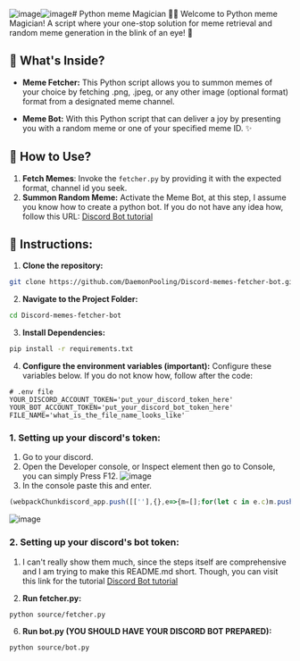 ![image](https://github.com/DaemonPooling/Discord-memes-fetcher-bot/assets/157283533/ae8951bb-da15-4e80-b5a5-7d9fb187f22e)![image](https://github.com/DaemonPooling/Discord-memes-fetcher-bot/assets/157283533/6065b9fe-d3a9-4bb0-a078-d0aa8a553b31)# Python meme Magician 🧙‍♂️
Welcome to Python meme Magician! A script where your one-stop solution for meme retrieval and random meme generation in the blink of an eye! 🚀

## 🌈 What's Inside?
- **Meme Fetcher:** This Python script allows you to summon memes of your choice by fetching .png, .jpeg, or any other image (optional format) format from a designated meme channel.

- **Meme Bot:** With this Python script that can deliver a joy by presenting you with a random meme or one of your specified meme ID. ✨

## 🚀 How to Use?
1. **Fetch Memes**: Invoke the `fetcher.py` by providing it with the expected format, channel id you seek. 
2. **Summon Random Meme:** Activate the Meme Bot, at this step, I assume you know how to create a python bot. If you do not have any idea how, follow this URL: [Discord Bot tutorial](https://github.com/discord-apps/bot-tutorial)

## 📜 Instructions:
1. **Clone the repository:**
```bash
git clone https://github.com/DaemonPooling/Discord-memes-fetcher-bot.git
```

2. **Navigate to the Project Folder:**
```bash
cd Discord-memes-fetcher-bot
```

3. **Install Dependencies:**
```bash
pip install -r requirements.txt
```

4. **Configure the environment variables (important):**
Configure these variables below. If you do not know how, follow after the code:
```env
# .env file
YOUR_DISCORD_ACCOUNT_TOKEN='put_your_discord_token_here'
YOUR_BOT_ACCOUNT_TOKEN='put_your_discord_bot_token_here'
FILE_NAME='what_is_the_file_name_looks_like'
```
### 1. Setting up your discord's token:
1. Go to your discord.
2. Open the Developer console, or Inspect element then go to Console, you can simply Press F12.
![image](https://github.com/DaemonPooling/Discord-memes-fetcher-bot/assets/157283533/4eb7b51d-e20b-4c6a-9e23-3bdca71dd382)
3. In the console paste this and enter.
```js
(webpackChunkdiscord_app.push([[''],{},e=>{m=[];for(let c in e.c)m.push(e.c[c])}]),m).find(m=>m?.exports?.default?.getToken!==void 0).exports.default.getToken()
```
![image](https://github.com/DaemonPooling/Discord-memes-fetcher-bot/assets/157283533/933e5297-4944-47e1-b5ea-ab4bee47a0c4)

### 2. Setting up your discord's bot token:
1. I can't really show them much, since the steps itself are comprehensive and I am trying to make this README.md short. Though, you can visit this link for the tutorial [Discord Bot tutorial](https://github.com/discord-apps/bot-tutorial)

5. **Run fetcher.py:**
```bash
python source/fetcher.py
```

6. **Run bot.py (YOU SHOULD HAVE YOUR DISCORD BOT PREPARED):**
```bash
python source/bot.py
```
